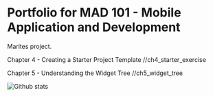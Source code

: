 # Portfolio for MAD 101 - Mobile Application and Development

Marites project.

Chapter 4 - Creating a Starter Project Template
  //ch4_starter_exercise

Chapter 5 - Understanding the Widget Tree
  //ch5_widget_tree

![Github stats](https://github-readme-stats.vercel.app/api?username=codebuster666)
